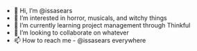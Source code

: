 - 👋 Hi, I’m @issasears
- 👀 I’m interested in horror, musicals, and witchy things
- 🌱 I’m currently learning project management through Thinkful
- 💞️ I’m looking to collaborate on whatever
- 📫 How to reach me - @issasears everywhere

<!---
issasears/issasears is a ✨ special ✨ repository because its `README.md` (this file) appears on your GitHub profile.
You can click the Preview link to take a look at your changes.
--->
